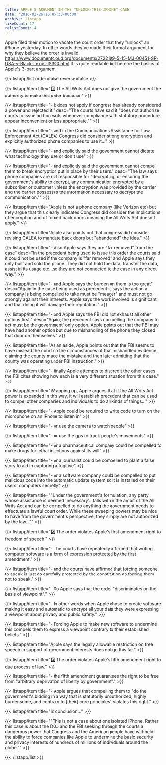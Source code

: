 ```yaml
---
title: APPLE'S ARGUMENT IN THE "UNLOCK-THIS-IPHONE" CASE
date: '2016-02-26T16:05:33+00:00'
archive: listapp
likeCount: 17
relistCount: 4
---
```


Apple filed their motion to vacate the court order that they "unlock" an iPhone yesterday. In other words they've made their formal argument for why they believe the order is invalid. https://www.documentcloud.org/documents/2722199-5-15-MJ-00451-SP-USA-v-Black-Lexus-IS300.html It is quite readable but here're the basics of Apple's 3-part argument.

{{< listapp/list order=false reverse=false >}}

   {{< listapp/item title="1️⃣ The All Writs Act does not give the government the authority to make this order because:" >}}

   {{< listapp/item title="- it does not apply if congress has already considered a power and rejected it."
      desc="The courts have said it \"does not authorize courts to issue ad hoc writs whenever compliance with statutory procedure appear inconvenient or less appropriate.\"" >}}

   {{< listapp/item title="- and in the Communications Assistance for Law Enforcement Act (CALEA) Congress did consider strong encryption and explicitly authorized phone companies to use it…" >}}

   {{< listapp/item title="- and explicitly said the government cannot dictate what technology they use or don't use" >}}

   {{< listapp/item title="- and explicitly said the government cannot compel them to break encryption put in place by their users."
      desc="The law says phone companies are not responsible for \"decrypting, or ensuring the government's ability to decrypt, any communication encrypted by a subscriber or customer unless the encryption was provided by the carrier and the carrier possesses the information necessary to decrypt the communication.\"" >}}

   {{< listapp/item title="Apple is not a phone company (like Verizon etc) but they argue that this clearly indicates Congress did consider the implications of encryption and of forced back doors meaning the All Writs Act doesn't apply." >}}

   {{< listapp/item title="Apple also points out that congress did consider revising CALEA to mandate back doors but \"abandoned\" the idea." >}}

   {{< listapp/item title="- Also Apple says they are \"far removed\" from the case"
      desc="In the precedent being used to issue this order the courts said it could not be used if the company is \"far removed\" and Apple says they only built and sold the phone. They did not hold the data, transfer the data, assist in its usage etc…so they are not connected to the case in any direct way." >}}

   {{< listapp/item title="- and Apple says the burden on them is too great"
      desc="Again in the case being used as precedent is says the action a company is being compelled to take must be \"meager\" and must not go strongly against their interests. Apple says the work involved is significant and that doing it will damage their reputation." >}}

   {{< listapp/item title="- and Apple says the FBI did not exhaust all other options first."
      desc="Again, the precedent says compelling the company to act must be the government' only option. Apple points out that the FBI may have had another option but due to mishandling of the phone they closed that door on themselves." >}}

   {{< listapp/item title="As an aside, Apple points out that the FBI seems to have mislead the court on the circumstances of that mishandled evidence, claiming the county made the mistake and then later admitting that the county was operating under FBI instruction." >}}

   {{< listapp/item title="- finally Apple attempts to discredit the other cases the FBI cites showing how each is a very different situation from this case." >}}

   {{< listapp/item title="Wrapping up, Apple argues that if the All Writs Act power is expanded in this way, it will establish precedent that can be used to compel other companies and individuals to do all kinds of things..." >}}

   {{< listapp/item title="- Apple could be required to write code to turn on the microphone on an iPhone to listen in" >}}

   {{< listapp/item title="- or use the camera to watch people" >}}

   {{< listapp/item title="- or use the gps to track people's movements" >}}

   {{< listapp/item title="- or a pharmaceutical company could be compelled to make drugs for lethal injections against its will" >}}

   {{< listapp/item title="- or a journalist could be compelled to plant a false story to aid in capturing a fugitive" >}}

   {{< listapp/item title="- or a software company could be compelled to put malicious code into the automatic update system so it is installed on their users' computers secretly" >}}

   {{< listapp/item title="\"Under the government's formulation, any party whose assistance is deemed 'necessary'…falls within the ambit of the All Writs Act and can be compelled to do anything the government needs to effectuate a lawful court order. While these sweeping powers may be nice to have from the government's perspective, they simply are not authorized by the law…\"" >}}

   {{< listapp/item title="2️⃣ The order violates Apple's first amendment right to freedom of speech." >}}

   {{< listapp/item title="- The courts have repeatedly affirmed that writing computer software is a form of expression protected by the first amendment." >}}

   {{< listapp/item title="- and the courts have affirmed that forcing someone to speak is just as carefully protected by the constitution as forcing them not to speak." >}}

   {{< listapp/item title="- So Apple says that the order \"discriminates on the basis of viewpoint\"." >}}

   {{< listapp/item title="- In other words when Apple chose to create software making it easy and automatic to encrypt all your data they were expressing a viewpoint about privacy and public safety." >}}

   {{< listapp/item title="- Forcing Apple to make new software to undermine this compels them to express a viewpoint contrary to their established beliefs." >}}

   {{< listapp/item title="Apple says the legally allowable restriction on free speech in support of government interests does not go this far." >}}

   {{< listapp/item title="3️⃣ The order violates Apple's fifth amendment right to due process of law." >}}

   {{< listapp/item title="- the fifth amendment guarantees the right to be free from \"arbitrary deprivation of liberty by government\"." >}}

   {{< listapp/item title="- Apple argues that compelling them to \"do the government's bidding in a way that is statutorily unauthorized, highly burdensome, and contrary to [their] core principles\" violates this right." >}}

   {{< listapp/item title="In conclusion..." >}}

   {{< listapp/item title="\"This is not a case about one isolated iPhone. Rather this case is about the DOJ and the FBI seeking through the courts a dangerous power that Congress and the American people have withheld: the ability to force companies like Apple to undermine the basic security and privacy interests of hundreds of millions of individuals around the globe.\"" >}}

{{< /listapp/list >}}
